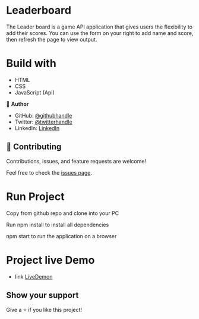 # Leaderboard

The Leader board is a game API application that gives users the flexibility to add their scores. You can use the form on your right to add name and score, then refresh the page to view output.

# Build with 
 - HTML 
 - CSS
 - JavaScript (Api)
 

👤 **Author**
- GitHub: [@githubhandle](https://github.com/SirriRyisa)
- Twitter: [@twitterhandle](https://twitter.com/N_Ryisa)
- LinkedIn: [LinkedIn](https://www.linkedin.com/in/ryisa-sirri-ngwa-a30013202)

## 🤝 Contributing

Contributions, issues, and feature requests are welcome!

Feel free to check the [issues page]().

# Run Project

Copy from github repo and clone into your PC

Run npm install to install all dependencies 

npm start to run the application on a browser

# Project live Demo

- link [LiveDemon]()

## Show your support

 Give a ⭐️ if you like this project!

